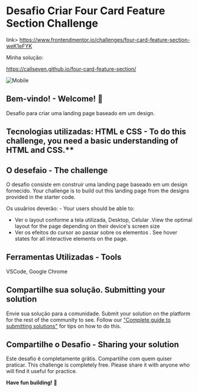 # Desafio Criar Four Card Feature Section Challenge 

link> https://www.frontendmentor.io/challenges/four-card-feature-section-weK1eFYK

Minha solução:

https://callseven.github.io/four-card-feature-section/

![Mobile](https://user-images.githubusercontent.com/7409421/152624566-5721633d-06c0-4a82-bd17-c13ef915d76d.png)

## Bem-vindo! - Welcome! 👋

Desafio para criar uma landing page baseado em um design.

## Tecnologias utilizadas: HTML e CSS - To do this challenge, you need a basic understanding of HTML and CSS.**

## O desefaio - The challenge

O desafio consiste em construir uma landing page baseado em um design fornecido. Your challenge is to build out this landing page from the designs provided in the starter code.

Os usuârios deverão: - Your users should be able to: 

- Ver o layout conforme a tela utilizada, Desktop, Celular .View the optimal layout for the page depending on their device's screen size
- Ver os efeitos do cursor ao passar sobre os elementos . See hover states for all interactive elements on the page.


## Ferramentas Utilizadas - Tools

VSCode, Google Chrome


## Compartilhe sua solução. Submitting your solution

Envie sua solução para a comunidade.
Submit your solution on the platform for the rest of the community to see. Follow our ["Complete guide to submitting solutions"](https://medium.com/frontend-mentor/a-complete-guide-to-submitting-solutions-on-frontend-mentor-ac6384162248) for tips on how to do this.


## Compartilhe o Desafio - Sharing your solution
Este desafio ê completamente grâtis. Compartilhe com quem quiser praticar.
This challenge is completely free. Please share it with anyone who will find it useful for practice.

**Have fun building!** 🚀
